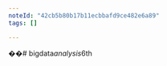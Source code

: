 ```yaml
---
noteId: "42cb5b80b17b11ecbbafd9ce482e6a89"
tags: []

---
```


��#   b i g d a t a _ a n a l y s i s _ 6 t h  
 